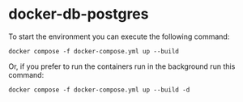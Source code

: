 # docker-db-postgres

To start the environment you can execute the following command:

```Shell
docker compose -f docker-compose.yml up --build
```

Or, if you prefer to run the containers run in the background run this command:

```Shell
docker compose -f docker-compose.yml up --build -d
```
